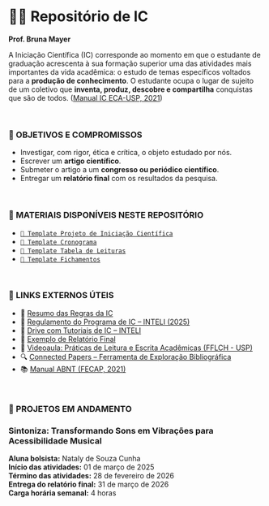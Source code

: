# 👩‍🔬 Repositório de IC
**Prof. Bruna Mayer**

A Iniciação Científica (IC) corresponde ao momento em que o estudante de graduação acrescenta à sua formação superior uma das atividades mais importantes da vida acadêmica: o estudo de temas específicos voltados para a **produção de conhecimento**. O estudante ocupa o lugar de sujeito de um coletivo que **inventa, produz, descobre e compartilha** conquistas que são de todos. ([Manual IC ECA-USP, 2021](https://www.eca.usp.br/sites/default/files/inline-files/manual_ic_4.2021_2.pdf))

<br>

### 🎯 OBJETIVOS E COMPROMISSOS

- Investigar, com rigor, ética e crítica, o objeto estudado por nós.  
- Escrever um **artigo científico**.  
- Submeter o artigo a um **congresso ou periódico científico**.  
- Entregar um **relatório final** com os resultados da pesquisa.

<br>

### 📂 MATERIAIS DISPONÍVEIS NESTE REPOSITÓRIO

- [`📄 Template Projeto de Iniciação Científica`](./template-projeto.md)
- [`📅 Template Cronograma`](https://docs.google.com/spreadsheets/d/1sBZJ6VwQgBCnR_fh5zgpyhxsVSxikD7C/edit?usp=sharing&ouid=103942279604515028708&rtpof=true&sd=true)
- [`📖 Template Tabela de Leituras`](https://docs.google.com/spreadsheets/d/1QAomjgwWFYtbDZdlw7YQD8ZNkhV179kcSZE2OTQcEyc/edit?usp=sharing)
- [`📜 Template Fichamentos`](https://docs.google.com/document/d/1KsjJX6X1zuJdBF8-vy82pIHuATiYwdy01Wp5Kx5drj8/edit?usp=sharing)



<br> 

### 🔗 LINKS EXTERNOS ÚTEIS

- 📄 [Resumo das Regras da IC](https://docs.google.com/document/d/1hfon1onGfeJ_wXWkOnWRiuHlVw1jJz9nvioO9HK8Qi4/edit?usp=drive_link)  
- 📜 [Regulamento do Programa de IC – INTELI (2025)](https://www.inteli.edu.br/wp-content/uploads/2025/04/REGULAMENTO-DO-PROGRAMA-DE-INICIACAO-CIENTIFICA_2025-02-27-1.pdf)  
- 📁 [Drive com Tutoriais de IC – INTELI](https://drive.google.com/drive/folders/1h-LnEYoAMEaT9w5ShRkVS673-_LLXIpV)  
- 📘 [Exemplo de Relatório Final](https://drive.google.com/file/d/19sMI3HuW6UXt0CjI47BSVaOppAoWzZnf/view?usp=drive_link)  
- 🎥 [Videoaula: Práticas de Leitura e Escrita Acadêmicas (FFLCH - USP)](https://www.youtube.com/playlist?list=PLAudUnJeNg4vWJhEJ_da26C-QW5qiS7uZ)  
- 🔍 [Connected Papers – Ferramenta de Exploração Bibliográfica](https://www.connectedpapers.com/)  
- 📚 [Manual ABNT (FECAP, 2021)](https://www.fecap.br/wp-content/uploads/2021/04/Manual-ABNT-2021-1.pdf)

<br>

### 🧪 PROJETOS EM ANDAMENTO

### Sintoniza: Transformando Sons em Vibrações para Acessibilidade Musical

**Aluna bolsista:** Nataly de Souza Cunha  
**Início das atividades:** 01 de março de 2025  
**Término das atividades:** 28 de fevereiro de 2026   
**Entrega do relatório final:** 31 de março de 2026  
**Carga horária semanal:** 4 horas

